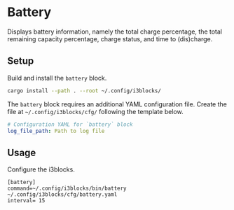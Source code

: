 # Battery

Displays battery information, namely the total charge percentage, the total
remaining capacity percentage, charge status, and time to (dis)charge.

## Setup

Build and install the `battery` block.

```sh
cargo install --path . --root ~/.config/i3blocks/
```

The `battery` block requires an additional YAML configuration file. Create the
file at `~/.config/i3blocks/cfg/` following the template below.

```yaml
# Configuration YAML for `battery` block
log_file_path: Path to log file
```

## Usage

Configure the i3blocks.

```
[battery]
command=~/.config/i3blocks/bin/battery ~/.config/i3blocks/cfg/battery.yaml
interval= 15
```
